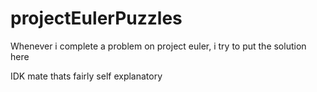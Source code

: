 # projectEulerPuzzles
Whenever i complete a problem on project euler, i try to put the solution here

IDK mate thats fairly self explanatory
